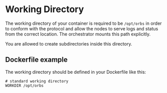 # Working Directory

The working directory of your container is required to be `/opt/orbs` in order to conform with the protocol and allow the nodes to serve logs and status from the correct location. The orchestrator mounts this path explicitly.

You are allowed to create subdirectories inside this directory.

## Dockerfile example

The working directory should be defined in your Dockerfile like this:

```docker
# standard working directory
WORKDIR /opt/orbs
```
